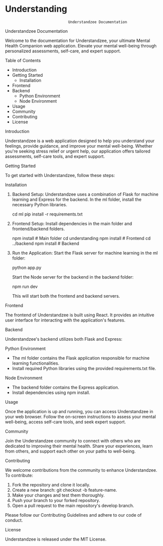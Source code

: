 # Understanding
                                 Understandzee Documentation
Understandzee Documentation

Welcome to the documentation for Understandzee, your ultimate Mental Health Companion web application. Elevate your mental well-being through personalized assessments, self-care, and expert support.

Table of Contents

- Introduction
- Getting Started
  - Installation
- Frontend
- Backend
  - Python Environment
  - Node Environment
- Usage
- Community
- Contributing
- License

Introduction

Understandzee is a web application designed to help you understand your feelings, provide guidance, and improve your mental well-being. Whether you're seeking stress relief or urgent help, our application offers tailored assessments, self-care tools, and expert support.

Getting Started

To get started with Understandzee, follow these steps:

Installation

1. Backend Setup:
   Understandzee uses a combination of Flask for machine learning and Express for the backend. In the ml folder, install the necessary Python libraries.

   cd ml
   pip install -r requirements.txt

2. Frontend Setup:
   Install dependencies in the main folder and frontend/backend folders.

   npm install        # Main folder
   cd understanding
   npm install        # Frontend
   cd ../backend
   npm install        # Backend

3. Run the Application:
   Start the Flask server for machine learning in the ml folder:

   python app.py

   Start the Node server for the backend in the backend folder:

   npm run dev

   This will start both the frontend and backend servers.

Frontend

The frontend of Understandzee is built using React. It provides an intuitive user interface for interacting with the application's features.

Backend

Understandzee's backend utilizes both Flask and Express:

Python Environment

- The ml folder contains the Flask application responsible for machine learning functionalities.
- Install required Python libraries using the provided requirements.txt file.

Node Environment

- The backend folder contains the Express application.
- Install dependencies using npm install.

Usage

Once the application is up and running, you can access Understandzee in your web browser. Follow the on-screen instructions to assess your mental well-being, access self-care tools, and seek expert support.

Community

Join the Understandzee community to connect with others who are dedicated to improving their mental health. Share your experiences, learn from others, and support each other on your paths to well-being.

Contributing

We welcome contributions from the community to enhance Understandzee. To contribute:

1. Fork the repository and clone it locally.
2. Create a new branch: git checkout -b feature-name.
3. Make your changes and test them thoroughly.
4. Push your branch to your forked repository.
5. Open a pull request to the main repository's develop branch.

Please follow our Contributing Guidelines and adhere to our code of conduct.

License

Understandzee is released under the MIT License.

